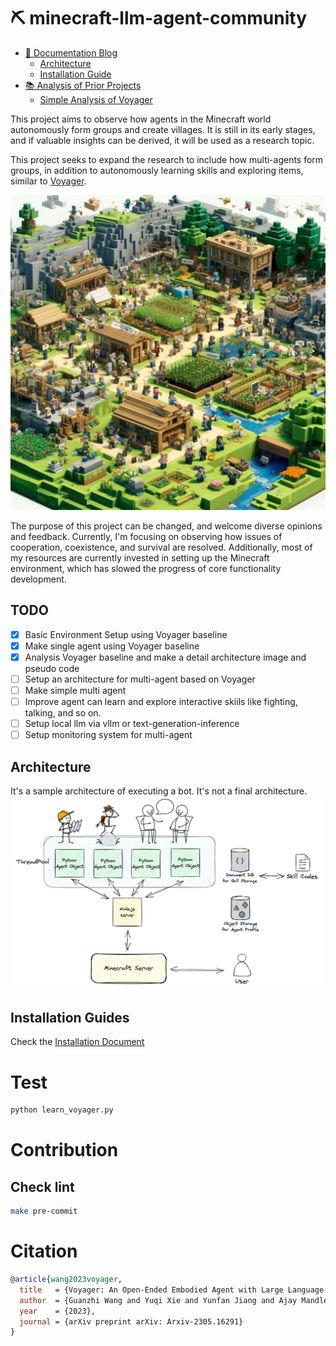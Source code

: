 # ⛏️ minecraft-llm-agent-community

- [🤖 Documentation Blog](https://naem1023.github.io/minecraft-llm-agent-community/)
  - [Architecture](https://naem1023.github.io/minecraft-llm-agent-community/docs/Architecture-of-Project)
  - [Installation Guide](https://naem1023.github.io/minecraft-llm-agent-community/docs/Installation)
- [📚 Analysis of Prior Projects](https://naem1023.github.io/minecraft-llm-agent-community/docs/Analysis-of-Prior-Projects)
  - [Simple Analysis of Voyager](https://naem1023.github.io/minecraft-llm-agent-community/docs/Analysis-of-Prior-Projects/voyager)

This project aims to observe how agents in the Minecraft world autonomously form groups and create villages. It is still in its early stages, and if valuable insights can be derived, it will be used as a research topic.

This project seeks to expand the research to include how multi-agents form groups, in addition to autonomously learning skills and exploring items, similar to [Voyager](https://github.com/MineDojo/Voyager).


<p align="center">
  <img src="assets/cover-image.jpeg" width="512">
</p>

The purpose of this project can be changed, and welcome diverse opinions and feedback. Currently, I'm focusing on observing how issues of cooperation, coexistence, and survival are resolved. Additionally, most of my resources are currently invested in setting up the Minecraft environment, which has slowed the progress of core functionality development.

## TODO 
- [x] Basic Environment Setup using Voyager baseline
- [x] Make single agent using Voyager baseline
- [x] Analysis Voyager baseline and make a detail architecture image and pseudo code
- [ ] Setup an architecture for multi-agent based on Voyager
- [ ] Make simple multi agent 
- [ ] Improve agent can learn and explore interactive skiils like fighting, talking, and so on.
- [ ] Setup local llm via vllm or text-generation-inference
- [ ] Setup monitoring system for multi-agent

## Architecture
It's a sample architecture of executing a bot. It's not a final architecture.
![](docs/docs/Documents/img/sample-architecture.png)
## Installation Guides
Check the [Installation Document](https://naem1023.github.io/minecraft-llm-agent-community/docs/Documents/Installation)

# Test
```sh
python learn_voyager.py
```

# Contribution
## Check lint
```sh
make pre-commit
```

# Citation
```bibtex
@article{wang2023voyager,
  title   = {Voyager: An Open-Ended Embodied Agent with Large Language Models},
  author  = {Guanzhi Wang and Yuqi Xie and Yunfan Jiang and Ajay Mandlekar and Chaowei Xiao and Yuke Zhu and Linxi Fan and Anima Anandkumar},
  year    = {2023},
  journal = {arXiv preprint arXiv: Arxiv-2305.16291}
}
```
